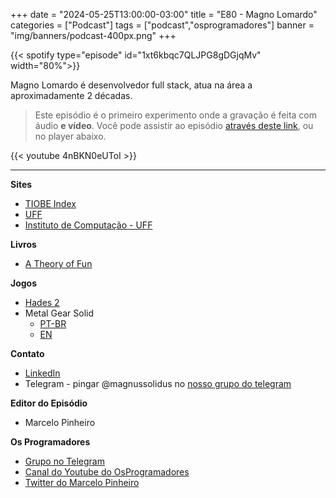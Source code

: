 +++
date = "2024-05-25T13:00:00-03:00"
title = "E80 - Magno Lomardo"
categories = ["Podcast"]
tags = ["podcast","osprogramadores"]
banner = "img/banners/podcast-400px.png"
+++


{{< spotify type="episode" id="1xt6kbqc7QLJPG8gDGjqMv" width="80%">}}

Magno Lomardo é desenvolvedor full stack, atua na área a aproximadamente 2 décadas.  

> Este episódio é o primeiro experimento onde a gravação é feita com áudio **e vídeo**.
Você pode assistir ao episódio [através deste link](https://www.youtube.com/watch?v=4nBKN0eUToI), ou no player abaixo.

{{< youtube 4nBKN0eUToI >}}

___

**Sites**

- [TIOBE Index](https://www.tiobe.com/tiobe-index/)
- [UFF](https://www.uff.br/)
- [Instituto de Computação - UFF](https://www.ic.uff.br/)

**Livros**

- [A Theory of Fun](https://www.theoryoffun.com/)

**Jogos**

- [Hades 2](https://www.supergiantgames.com/games/hades-ii/)
- Metal Gear Solid
  - [PT-BR](https://pt.wikipedia.org/wiki/Metal_Gear)
  - [EN](https://en.wikipedia.org/wiki/Metal_Gear)

**Contato**

- [LinkedIn](https://www.linkedin.com/in/magno-lomardo/)
- Telegram - pingar @magnussolidus no [nosso grupo do telegram](https://t.me/osprogramadores)

**Editor do Episódio**

- Marcelo Pinheiro

**Os Programadores**

- [Grupo no Telegram](https://t.me/osprogramadores)
- [Canal do Youtube do OsProgramadores](https://www.youtube.com/channel/UCt_YNYGl6K5yNXlXEQDdwWg?view_as=subscriber)
- [Twitter do Marcelo Pinheiro](https://twitter.com/mpinheir)

